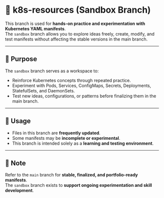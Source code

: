 # 📁 k8s-resources (Sandbox Branch)

This branch is used for **hands-on practice and experimentation with Kubernetes YAML manifests**.  
The `sandbox` branch allows you to explore ideas freely, create, modify, and test manifests without affecting the stable versions in the main branch.

---

## 🎯 Purpose

The `sandbox` branch serves as a workspace to:

- Reinforce Kubernetes concepts through repeated practice.  
- Experiment with Pods, Services, ConfigMaps, Secrets, Deployments, StatefulSets, and DaemonSets.  
- Test new ideas, configurations, or patterns before finalizing them in the main branch.

---

## 📁 Usage

- Files in this branch are **frequently updated**.  
- Some manifests may be **incomplete or experimental**.  
- This branch is intended solely as a **learning and testing environment**.

---

## 📎 Note

Refer to the `main` branch for **stable, finalized, and portfolio-ready manifests**.  
The `sandbox` branch exists to **support ongoing experimentation and skill development**.
